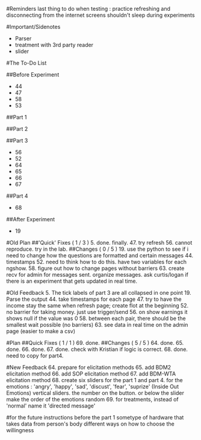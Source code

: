 <!---
	2015 October 13 Tuesday
	Next Meeting : 2015 October 15, Thursday @ 11
-->

#Reminders
last thing to do when testing : practice refreshing and disconnecting
from the internet
screens shouldn't sleep during experiments

#Important/Sidenotes
* Parser
* treatment with 3rd party reader
* slider

#The To-Do List

##Before Experiment
* 44
* 47
* 58
* 53

##Part 1

##Part 2

##Part 3
* 56
* 52
* 64
* 65
* 66
* 67

##Part 4
* 68

##After Experiment
* 19

#Old Plan
##'Quick' Fixes ( 1 / 3 )
5. done. finally.
47. try refresh
56. cannot reproduce. try in the lab.
##Changes ( 0 / 5 )
19. use the python to see if i need to change how the questions are
	formatted and certain messages
44. timestamps
52. need to think how to do this. have two variables for each ngshow.
58. figure out how to change pages without barriers
63. create recv for admin for messages sent. organize messages. ask
	curtis/logan if there is an experiment that gets updated in real
	time.

#Old Feedback
5. The tick labels of part 3 are all collapsed in one point
19. Parse the output
44. take timestamps for each page
47. try to have the income stay the same when refresh page; create flot
	at the beginning
52. no barrier for taking money. just use trigger/send
56. on show earnings it shows null if the value was 0
58. between each pair, there should be the smallest wait possible (no
	barriers)
63. see data in real time on the admin page (easier to make a csv)

#Plan
##Quick Fixes ( 1 / 1 )
69. done.
##Changes ( 5 / 5 )
64. done.
65. done.
66. done.
67. done. check with Kristian if logic is correct.
68. done. need to copy for part4.

#New Feedback
64. prepare for elicitation methods
65. add BDM2 elicitation method
66. add SOP elicitation method
67. add BDM-WTA elicitation method
68. create six sliders for the part 1 and part 4. for the emotions :
	'angry', 'happy', 'sad', 'discust', 'fear', 'suprize' (Inside Out
	Emotions)
	vertical sliders. the number on the button. or below the slider
	make the order of the emotions random
69. for treatments, instead of 'normal' name it 'directed message'

#for the future
instructions before the part 1
sometype of hardware that takes data from person's body
different ways on how to choose the willingness

